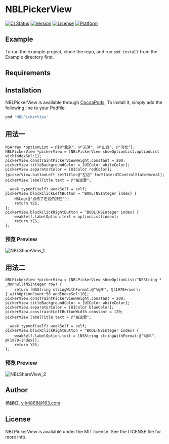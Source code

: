 # NBLPickerView

[![CI Status](https://img.shields.io/travis/杨建红/NBLPickerView.svg?style=flat)](https://travis-ci.org/杨建红/NBLPickerView)
[![Version](https://img.shields.io/cocoapods/v/NBLPickerView.svg?style=flat)](https://cocoapods.org/pods/NBLPickerView)
[![License](https://img.shields.io/cocoapods/l/NBLPickerView.svg?style=flat)](https://cocoapods.org/pods/NBLPickerView)
[![Platform](https://img.shields.io/cocoapods/p/NBLPickerView.svg?style=flat)](https://cocoapods.org/pods/NBLPickerView)

## Example

To run the example project, clone the repo, and run `pod install` from the Example directory first.

## Requirements

## Installation

NBLPickerView is available through [CocoaPods](https://cocoapods.org). To install
it, simply add the following line to your Podfile:

```ruby
pod 'NBLPickerView'
```


## 用法一
```
NSArray *optionList = @[@"北京", @"天津", @"山西", @"河北"];
NBLPickerView *pickerView = [NBLPickerView showOptionList:optionList withIndexSel:1];
pickerView.constraintPickerViewHeight.constant = 200;
pickerView.titleBackgroundColor = [UIColor whiteColor];
pickerView.separatorColor = [UIColor redColor];
[pickerView.buttonLeft setTitle:@"左边" forState:UIControlStateNormal];
pickerView.labelTitle.text = @"在这里";

__weak typeof(self) weakSelf = self;
pickerView.blockClickLeftButton = ^BOOL(NSInteger index) {
    NSLog(@"点击了左边的按钮");
    return YES;
};
pickerView.blockClickRightButton = ^BOOL(NSInteger index) {
    weakSelf.labelOption.text = optionList[index];
    return YES;
};
```

### 预览 Preview

![NBLShareView_1](https://gitee.com/yjh4866/NBLPickerView/raw/master/screenshots/screenshots_1.png)


## 用法二
```
NBLPickerView *pickerView = [NBLPickerView showOptionList:^NSString * _Nonnull(NSInteger row) {
    return [NSString stringWithFormat:@"%@年", @(1970+row)];
} withOptionCount:50 andIndexSel:10];
pickerView.constraintPickerViewHeight.constant = 200;
pickerView.titleBackgroundColor = [UIColor whiteColor];
pickerView.separatorColor = [UIColor blueColor];
pickerView.constraintLeftButtonWidth.constant = 120;
pickerView.labelTitle.text = @"在这里";

__weak typeof(self) weakSelf = self;
pickerView.blockClickRightButton = ^BOOL(NSInteger index) {
    weakSelf.labelOption.text = [NSString stringWithFormat:@"%@年", @(1970+index)];
    return YES;
};
```

### 预览 Preview

![NBLShareView_2](https://gitee.com/yjh4866/NBLPickerView/raw/master/screenshots/screenshots_2.png)


## Author

杨建红, yjh4866@163.com

## License

NBLPickerView is available under the MIT license. See the LICENSE file for more info.
